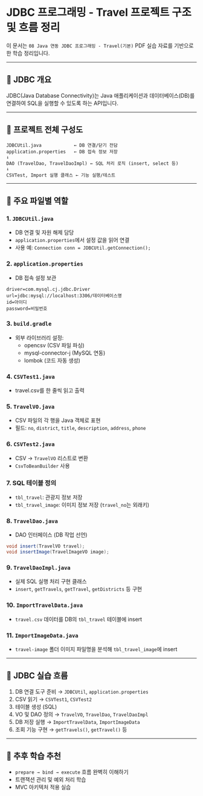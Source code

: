 
# JDBC 프로그래밍 - Travel 프로젝트 구조 및 흐름 정리

이 문서는 `08 Java 연동 JDBC 프로그래밍 - Travel(기본)` PDF 실습 자료를 기반으로 한 학습 정리입니다.

---

## 📌 JDBC 개요

JDBC(Java Database Connectivity)는 Java 애플리케이션과 데이터베이스(DB)를 연결하여 SQL을 실행할 수 있도록 하는 API입니다.

---

## 📁 프로젝트 전체 구성도

```
JDBCUtil.java            ← DB 연결/닫기 전담
application.properties   ← DB 접속 정보 저장
↓
DAO (TravelDao, TravelDaoImpl) ← SQL 처리 로직 (insert, select 등)
↓
CSVTest, Import 실행 클래스 ← 기능 실행/테스트
```

---

## 🔹 주요 파일별 역할

### 1. `JDBCUtil.java`
- DB 연결 및 자원 해제 담당
- `application.properties`에서 설정 값을 읽어 연결
- 사용 예: `Connection conn = JDBCUtil.getConnection();`

### 2. `application.properties`
- DB 접속 설정 보관
```properties
driver=com.mysql.cj.jdbc.Driver
url=jdbc:mysql://localhost:3306/데이터베이스명
id=아이디
password=비밀번호
```

### 3. `build.gradle`
- 외부 라이브러리 설정:
  - opencsv (CSV 파일 파싱)
  - mysql-connector-j (MySQL 연동)
  - lombok (코드 자동 생성)

### 4. `CSVTest1.java`
- travel.csv를 한 줄씩 읽고 출력

### 5. `TravelVO.java`
- CSV 파일의 각 행을 Java 객체로 표현
- 필드: `no`, `district`, `title`, `description`, `address`, `phone`

### 6. `CSVTest2.java`
- CSV → `TravelVO` 리스트로 변환
- `CsvToBeanBuilder` 사용

### 7. SQL 테이블 정의
- `tbl_travel`: 관광지 정보 저장
- `tbl_travel_image`: 이미지 정보 저장 (`travel_no`는 외래키)

### 8. `TravelDao.java`
- DAO 인터페이스 (DB 작업 선언)
```java
void insert(TravelVO travel);
void insertImage(TravelImageVO image);
```

### 9. `TravelDaoImpl.java`
- 실제 SQL 실행 처리 구현 클래스
- `insert`, `getTravels`, `getTravel`, `getDistricts` 등 구현

### 10. `ImportTravelData.java`
- `travel.csv` 데이터를 DB의 `tbl_travel` 테이블에 insert

### 11. `ImportImageData.java`
- `travel-image` 폴더 이미지 파일명을 분석해 `tbl_travel_image`에 insert

---

## 🔁 JDBC 실습 흐름

1. DB 연결 도구 준비 → `JDBCUtil`, `application.properties`
2. CSV 읽기 → `CSVTest1`, `CSVTest2`
3. 테이블 생성 (SQL)
4. VO 및 DAO 정의 → `TravelVO`, `TravelDao`, `TravelDaoImpl`
5. DB 저장 실행 → `ImportTravelData`, `ImportImageData`
6. 조회 기능 구현 → `getTravels()`, `getTravel()` 등

---

## 📌 추후 학습 추천

- `prepare → bind → execute` 흐름 완벽히 이해하기
- 트랜잭션 관리 및 예외 처리 학습
- MVC 아키텍처 적용 실습
